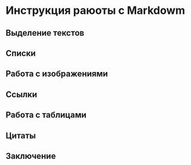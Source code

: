 #  Инструкция раюоты с Markdowm

## Выделение текстов

## Списки

## Работа с изображениями

## Ссылки

## Работа с таблицами

## Цитаты 

## Заключение